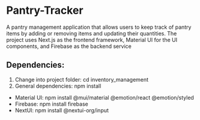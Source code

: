 # Pantry-Tracker
 A pantry management application that allows users to keep track of pantry items by adding or removing items and updating their quantities. The project uses Next.js as the frontend framework, Material UI for the UI components, and Firebase as the backend service

## Dependencies:
1) Change into project folder: cd inventory_management
2) General dependencies: npm install
- Material UI: npm install @mui/material @emotion/react @emotion/styled
- Firebase: npm install firebase
- NextUI: npm install @nextui-org/input